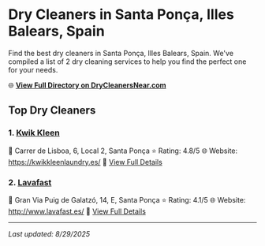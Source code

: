 # Dry Cleaners in Santa Ponça, Illes Balears, Spain

Find the best dry cleaners in Santa Ponça, Illes Balears, Spain. We've compiled a list of 2 dry cleaning services to help you find the perfect one for your needs.

🌐 **[View Full Directory on DryCleanersNear.com](https://drycleanersnear.com/city/Spain/Illes%20Balears/Santa%20Pon%C3%A7a)**

## Top Dry Cleaners

### 1. [Kwik Kleen](https://drycleanersnear.com/dryCleaner/68b0e1b9033494bdc84ab36d/kwik-kleen)
📍 Carrer de Lisboa, 6, Local 2, Santa Ponça
⭐ Rating: 4.8/5
🌐 Website: https://kwikkleenlaundry.es/
🔗 [View Full Details](https://drycleanersnear.com/dryCleaner/68b0e1b9033494bdc84ab36d/kwik-kleen)

### 2. [Lavafast](https://drycleanersnear.com/dryCleaner/68b0e29e033494bdc84ab608/lavafast)
📍 Gran Via Puig de Galatzó, 14, E, Santa Ponça
⭐ Rating: 4.1/5
🌐 Website: http://www.lavafast.es/
🔗 [View Full Details](https://drycleanersnear.com/dryCleaner/68b0e29e033494bdc84ab608/lavafast)


---

*Last updated: 8/29/2025*
